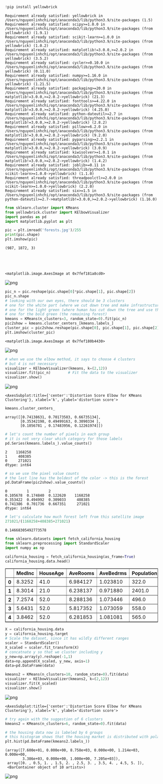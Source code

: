 ```python
!pip install yellowbrick
```

    Requirement already satisfied: yellowbrick in /Users/nguyenlinhchi/opt/anaconda3/lib/python3.9/site-packages (1.5)
    Requirement already satisfied: scipy>=1.0.0 in /Users/nguyenlinhchi/opt/anaconda3/lib/python3.9/site-packages (from yellowbrick) (1.9.1)
    Requirement already satisfied: scikit-learn>=1.0.0 in /Users/nguyenlinhchi/opt/anaconda3/lib/python3.9/site-packages (from yellowbrick) (1.0.2)
    Requirement already satisfied: matplotlib!=3.0.0,>=2.0.2 in /Users/nguyenlinhchi/opt/anaconda3/lib/python3.9/site-packages (from yellowbrick) (3.5.2)
    Requirement already satisfied: cycler>=0.10.0 in /Users/nguyenlinhchi/opt/anaconda3/lib/python3.9/site-packages (from yellowbrick) (0.11.0)
    Requirement already satisfied: numpy>=1.16.0 in /Users/nguyenlinhchi/opt/anaconda3/lib/python3.9/site-packages (from yellowbrick) (1.21.5)
    Requirement already satisfied: packaging>=20.0 in /Users/nguyenlinhchi/opt/anaconda3/lib/python3.9/site-packages (from matplotlib!=3.0.0,>=2.0.2->yellowbrick) (21.3)
    Requirement already satisfied: fonttools>=4.22.0 in /Users/nguyenlinhchi/opt/anaconda3/lib/python3.9/site-packages (from matplotlib!=3.0.0,>=2.0.2->yellowbrick) (4.25.0)
    Requirement already satisfied: python-dateutil>=2.7 in /Users/nguyenlinhchi/opt/anaconda3/lib/python3.9/site-packages (from matplotlib!=3.0.0,>=2.0.2->yellowbrick) (2.8.2)
    Requirement already satisfied: pillow>=6.2.0 in /Users/nguyenlinhchi/opt/anaconda3/lib/python3.9/site-packages (from matplotlib!=3.0.0,>=2.0.2->yellowbrick) (9.2.0)
    Requirement already satisfied: pyparsing>=2.2.1 in /Users/nguyenlinhchi/opt/anaconda3/lib/python3.9/site-packages (from matplotlib!=3.0.0,>=2.0.2->yellowbrick) (3.0.9)
    Requirement already satisfied: kiwisolver>=1.0.1 in /Users/nguyenlinhchi/opt/anaconda3/lib/python3.9/site-packages (from matplotlib!=3.0.0,>=2.0.2->yellowbrick) (1.4.2)
    Requirement already satisfied: joblib>=0.11 in /Users/nguyenlinhchi/opt/anaconda3/lib/python3.9/site-packages (from scikit-learn>=1.0.0->yellowbrick) (1.1.0)
    Requirement already satisfied: threadpoolctl>=2.0.0 in /Users/nguyenlinhchi/opt/anaconda3/lib/python3.9/site-packages (from scikit-learn>=1.0.0->yellowbrick) (2.2.0)
    Requirement already satisfied: six>=1.5 in /Users/nguyenlinhchi/opt/anaconda3/lib/python3.9/site-packages (from python-dateutil>=2.7->matplotlib!=3.0.0,>=2.0.2->yellowbrick) (1.16.0)



```python
from sklearn.cluster import KMeans
from yellowbrick.cluster import KElbowVisualizer
import pandas as pd
import matplotlib.pyplot as plt

```


```python
pic = plt.imread('forests.jpg')/255
print(pic.shape)
plt.imshow(pic)

```

    (987, 1872, 3)





    <matplotlib.image.AxesImage at 0x7fef181a8cd0>




    
![png](Kmeans_files/Kmeans_2_2.png)
    



```python
pic_n = pic.reshape(pic.shape[0]*pic.shape[1], pic.shape[2])
pic_n.shape
# looking with our own eyes, there should be 3 clusters
# one for the white part (where we cut down tree and make infrastructure)
# one for the light green (where human has cut down the tree and use the land for civil purpose)
# one for the bold green (the remaining forest)
kmeans = KMeans(n_clusters=3, random_state=0).fit(pic_n)
pic2show = kmeans.cluster_centers_[kmeans.labels_]
cluster_pic = pic2show.reshape(pic.shape[0], pic.shape[1], pic.shape[2])
plt.imshow(cluster_pic)

```




    <matplotlib.image.AxesImage at 0x7fef180b4430>




    
![png](Kmeans_files/Kmeans_3_1.png)
    



```python
# when we use the elbow method, it says to choose 4 clusters
# but 4 is not necessary
visualizer = KElbowVisualizer(kmeans, k=(2,12))
visualizer.fit(pic_n)        # Fit the data to the visualizer
visualizer.show()  
```


    
![png](Kmeans_files/Kmeans_4_0.png)
    





    <AxesSubplot:title={'center':'Distortion Score Elbow for KMeans Clustering'}, xlabel='k', ylabel='distortion score'>




```python
kmeans.cluster_centers_
```




    array([[0.74138631, 0.70173583, 0.66735134],
           [0.35342198, 0.49499163, 0.3090334 ],
           [0.1056781 , 0.17483956, 0.12261974]])




```python
# let's count the number of pixels in each group
# it is not very clear which category for those labels
pd.Series(kmeans.labels_).value_counts()

```




    2    1168258
    1     408385
    0     271021
    dtype: int64




```python
# so we use the pixel value counts
# the last line has the boldest of the color -> this is the forest
pd.DataFrame(pic2show).value_counts()
```




    0         1         2       
    0.105678  0.174840  0.122620    1168258
    0.353422  0.494992  0.309033     408385
    0.741386  0.701736  0.667351     271021
    dtype: int64




```python
# let's calculate how much forest left from this satellite image
271021/(1168258+408385+271021)
```




    0.14668305492773578




```python
from sklearn.datasets import fetch_california_housing
from sklearn.preprocessing import StandardScaler
import numpy as np

```


```python
california_housing = fetch_california_housing(as_frame=True)
california_housing.data.head()
```




<div>
<style scoped>
    .dataframe tbody tr th:only-of-type {
        vertical-align: middle;
    }

    .dataframe tbody tr th {
        vertical-align: top;
    }

    .dataframe thead th {
        text-align: right;
    }
</style>
<table border="1" class="dataframe">
  <thead>
    <tr style="text-align: right;">
      <th></th>
      <th>MedInc</th>
      <th>HouseAge</th>
      <th>AveRooms</th>
      <th>AveBedrms</th>
      <th>Population</th>
      <th>AveOccup</th>
      <th>Latitude</th>
      <th>Longitude</th>
    </tr>
  </thead>
  <tbody>
    <tr>
      <th>0</th>
      <td>8.3252</td>
      <td>41.0</td>
      <td>6.984127</td>
      <td>1.023810</td>
      <td>322.0</td>
      <td>2.555556</td>
      <td>37.88</td>
      <td>-122.23</td>
    </tr>
    <tr>
      <th>1</th>
      <td>8.3014</td>
      <td>21.0</td>
      <td>6.238137</td>
      <td>0.971880</td>
      <td>2401.0</td>
      <td>2.109842</td>
      <td>37.86</td>
      <td>-122.22</td>
    </tr>
    <tr>
      <th>2</th>
      <td>7.2574</td>
      <td>52.0</td>
      <td>8.288136</td>
      <td>1.073446</td>
      <td>496.0</td>
      <td>2.802260</td>
      <td>37.85</td>
      <td>-122.24</td>
    </tr>
    <tr>
      <th>3</th>
      <td>5.6431</td>
      <td>52.0</td>
      <td>5.817352</td>
      <td>1.073059</td>
      <td>558.0</td>
      <td>2.547945</td>
      <td>37.85</td>
      <td>-122.25</td>
    </tr>
    <tr>
      <th>4</th>
      <td>3.8462</td>
      <td>52.0</td>
      <td>6.281853</td>
      <td>1.081081</td>
      <td>565.0</td>
      <td>2.181467</td>
      <td>37.85</td>
      <td>-122.25</td>
    </tr>
  </tbody>
</table>
</div>




```python
X = california_housing.data
y = california_housing.target
# Scale the dataset, since it has wildly different ranges
scaler = StandardScaler()
X_scaled = scaler.fit_transform(X)
# concatnate y so that we cluster including y
y_new=np.array(y).reshape(-1,1)
data=np.append(X_scaled, y_new, axis=1)
data=pd.DataFrame(data)

kmeans2 = KMeans(n_clusters=10, random_state=0).fit(data)
visualizer = KElbowVisualizer(kmeans2, k=(2,12))
visualizer.fit(X_scaled)        
visualizer.show()  

```


    
![png](Kmeans_files/Kmeans_11_0.png)
    





    <AxesSubplot:title={'center':'Distortion Score Elbow for KMeans Clustering'}, xlabel='k', ylabel='distortion score'>




```python
# try again with the suggestion of 6 clusters
kmeans2 = KMeans(n_clusters=6, random_state=0).fit(data)

```


```python
# the housing data now is labeled by 6 groups
# this histogram shows that the housing market is distributed with polarity
plt.hist(pd.DataFrame(kmeans2.labels_))
```




    (array([7.600e+01, 0.000e+00, 8.758e+03, 0.000e+00, 1.214e+03, 0.000e+00,
            3.386e+03, 0.000e+00, 1.000e+00, 7.205e+03]),
     array([0. , 0.5, 1. , 1.5, 2. , 2.5, 3. , 3.5, 4. , 4.5, 5. ]),
     <BarContainer object of 10 artists>)




    
![png](Kmeans_files/Kmeans_13_1.png)
    



```python

```
